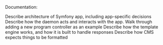 Documentation:

Describe architecture of Symfony app, including app-specific decisions
Describe how the daemon acts and interacts with the app.
Walk through adding a new program controller as an example
Describe how the template engine works, and how it is built to handle responses
Describe how CMS expects things to be formatted

